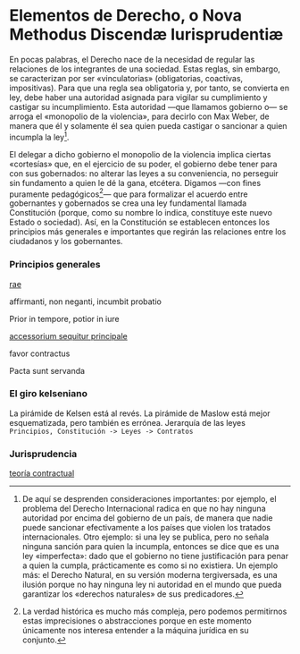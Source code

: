 # Elementos de Derecho, o Nova Methodus Discendæ Iurisprudentiæ

En pocas palabras, el Derecho nace de la necesidad de regular las relaciones de los integrantes de una sociedad. Estas reglas, sin embargo, se caracterizan por ser «vinculatorias» (obligatorias, coactivas, impositivas). Para que una regla sea obligatoria y, por tanto, se convierta en ley, debe haber una autoridad asignada para vigilar su cumplimiento y castigar su incumplimiento. Esta autoridad —que llamamos gobierno o— se arroga el «monopolio de la violencia», para decirlo con Max Weber, de manera que él y solamente él sea quien pueda castigar o sancionar a quien incumpla la ley[^1].

El delegar a dicho gobierno el monopolio de la violencia implica ciertas «cortesías» que, en el ejercicio de su poder, el gobierno debe tener para con sus gobernados: no alterar las leyes a su conveniencia, no perseguir sin fundamento a quien le dé la gana, etcétera. Digamos —con fines puramente pedagógicos[^2]— que para formalizar el acuerdo entre gobernantes y gobernados se crea una ley fundamental llamada Constitución (porque, como su nombre lo indica, constituye este nuevo Estado o sociedad). Así, en la Constitución se establecen entonces los principios más generales e importantes que regirán las relaciones entre los ciudadanos y los gobernantes.

### Principios generales

[rae](https://dpej.rae.es/docs/máximas-aforismos-latinos-dpej.pdf)

affirmanti, non neganti, incumbit probatio

Prior in tempore, potior in iure

[accessorium sequitur principale](https://dpej.rae.es/lema/accessorium-sequitur-principale)

favor contractus

Pacta sunt servanda


### El giro kelseniano

La pirámide de Kelsen está al revés. La pirámide de Maslow está mejor esquematizada, pero también es errónea. Jerarquía de las leyes `Principios, Constitución -> Leyes -> Contratos`

### Jurisprudencia

[teoría contractual](https://www.scjn.gob.mx/sites/default/files/listas/documento_dos/2019-08/ADR-6806-2018-190829.pdf)


[^1]: De aquí se desprenden consideraciones importantes: por ejemplo, el problema del Derecho Internacional radica en que no hay ninguna autoridad por encima del gobierno de un país, de manera que nadie puede sancionar efectivamente a los países que violen los tratados internacionales. Otro ejemplo: si una ley se publica, pero no señala ninguna sanción para quien la incumpla, entonces se dice que es una ley «imperfecta»: dado que el gobierno no tiene justificación para penar a quien la cumpla, prácticamente es como si no existiera. Un ejemplo más: el Derecho Natural, en su versión moderna tergiversada, es una ilusión porque no hay ninguna ley ni autoridad en el mundo que pueda garantizar los «derechos naturales» de sus predicadores.

[^2]: La verdad histórica es mucho más compleja, pero podemos permitirnos estas imprecisiones o abstracciones porque en este momento únicamente nos interesa entender a la máquina jurídica en su conjunto.
